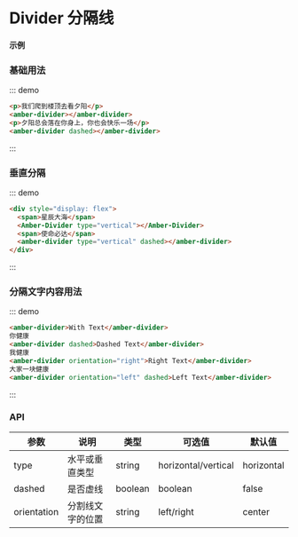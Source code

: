 # Divider 分隔线

#### 示例

### 基础用法

::: demo

```html
<p>我们爬到楼顶去看夕阳</p>
<amber-divider></amber-divider>
<p>夕阳总会落在你身上，你也会快乐一场</p>
<amber-divider dashed></amber-divider>
```

:::

### 垂直分隔

::: demo

```html
<div style="display: flex">
  <span>星辰大海</span>
  <Amber-Divider type="vertical"></Amber-Divider>
  <span>使命必达</span>
  <amber-divider type="vertical" dashed></amber-divider>
</div>
```

:::

### 分隔文字内容用法

::: demo

```html
<amber-divider>With Text</amber-divider>
你健康
<amber-divider dashed>Dashed Text</amber-divider>
我健康
<amber-divider orientation="right">Right Text</amber-divider>
大家一块健康
<amber-divider orientation="left" dashed>Left Text</amber-divider>
```

:::

### API

| 参数        | 说明             | 类型    | 可选值              | 默认值     |
| ----------- | ---------------- | ------- | ------------------- | ---------- |
| type        | 水平或垂直类型   | string  | horizontal/vertical | horizontal |
| dashed      | 是否虚线         | boolean | boolean             | false      |
| orientation | 分割线文字的位置 | string  | left/right          | center     |

